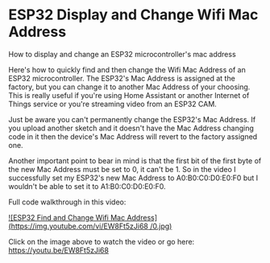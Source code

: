 # ESP32 Display and Change Wifi Mac Address
How to display and change an ESP32 microcontroller's mac address
 
Here's how to quickly find and then change the Wifi Mac Address of an ESP32 microcontroller. The ESP32's Mac Address is assigned at the factory, but you can change it to another Mac Address of your choosing. This is really useful if you're using Home Assistant or another Internet of Things service or you're streaming video from an ESP32 CAM.

Just be aware you can't permanently change the ESP32's Mac Address. If you upload another sketch and it doesn't have the Mac Address changing code in it then the device's Mac Address will revert to the factory assigned one. 

Another important point to bear in mind is that the first bit of the first byte of the new Mac Address must be set to 0, it can't be 1. So in the video I successfully set my ESP32's new Mac Address to A0:B0:C0:D0:E0:F0 but I wouldn't be able to set it to A1:B0:C0:D0:E0:F0.
 
Full code walkthrough in this video:
 
[![ESP32 Find and Change Wifi Mac Address](https://img.youtube.com/vi/EW8Ft5zJi68 /0.jpg)](https://www.youtube.com/watch?v=EW8Ft5zJi68)
 
Click on the image above to watch the video or go here: https://youtu.be/EW8Ft5zJi68
